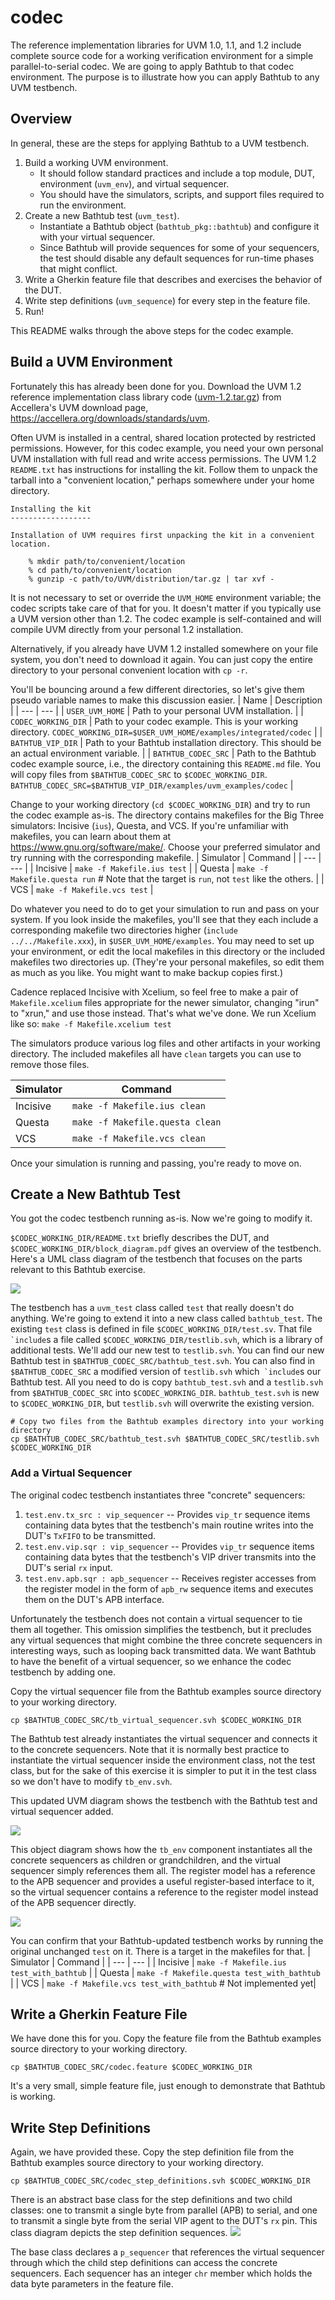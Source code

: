 # codec
The reference implementation libraries for UVM 1.0, 1.1, and 1.2 include complete source code for a working verification environment for a simple parallel-to-serial codec.
We are going to apply Bathtub to that codec environment.
The purpose is to illustrate how you can apply Bathtub to any UVM testbench.
## Overview
In general, these are the steps for applying Bathtub to a UVM testbench.
1. Build a working UVM environment.
   * It should follow standard practices and include a top module, DUT, environment (`uvm_env`), and virtual sequencer.
   * You should have the simulators, scripts, and support files required to run the environment.
2. Create a new Bathtub test (`uvm_test`).
   * Instantiate a Bathtub object (`bathtub_pkg::bathtub`) and configure it with your virtual sequencer.
   * Since Bathtub will provide sequences for some of your sequencers, the test should disable any default sequences for run-time phases that might conflict.
3. Write a Gherkin feature file that describes and exercises the behavior of the DUT.
4. Write step definitions (`uvm_sequence`) for every step in the feature file.
5. Run!

This README walks through the above steps for the codec example.
## Build a UVM Environment
Fortunately this has already been done for you.
Download the UVM 1.2 reference implementation class library code ([uvm-1.2.tar.gz](https://accellera.org/images/downloads/standards/uvm/uvm-1.2.tar.gz)) from Accellera's UVM download page, <https://accellera.org/downloads/standards/uvm>.

Often UVM is installed in a central, shared location protected by restricted permissions.
However, for this codec example, you need your own personal UVM installation with full read and write access permissions.
The UVM 1.2 `README.txt` has instructions for installing the kit.
Follow them to unpack the tarball into a "convenient location," perhaps somewhere under your home directory.
```
Installing the kit
------------------

Installation of UVM requires first unpacking the kit in a convenient
location.

    % mkdir path/to/convenient/location
    % cd path/to/convenient/location
    % gunzip -c path/to/UVM/distribution/tar.gz | tar xvf -
```
It is not necessary to set or override the `UVM_HOME` environment variable; the codec scripts take care of that for you.
It doesn't matter if you typically use a UVM version other than 1.2.
The codec example is self-contained and will compile UVM directly from your personal 1.2 installation.

Alternatively, if you already have UVM 1.2 installed somewhere on your file system, you don't need to download it again. You can just copy the entire directory to your personal convenient location with `cp -r`.

You'll be bouncing around a few different directories, so let's give them pseudo variable names to make this discussion easier.
| Name | Description |
| --- | --- |
| `USER_UVM_HOME` | Path to your personal UVM installation. |
| `CODEC_WORKING_DIR` | Path to your codec example. This is your working directory. `CODEC_WORKING_DIR=$USER_UVM_HOME/examples/integrated/codec` |
| `BATHTUB_VIP_DIR` | Path to your Bathtub installation directory. This should be an actual environment variable. |
| `BATHTUB_CODEC_SRC` | Path to the Bathtub codec example source, i.e., the directory containing this `README.md` file. You will copy files from `$BATHTUB_CODEC_SRC` to `$CODEC_WORKING_DIR`. `BATHTUB_CODEC_SRC=$BATHTUB_VIP_DIR/examples/uvm_examples/codec` |

Change to your working directory (`cd $CODEC_WORKING_DIR`) and try to run the codec example as-is.
The directory contains makefiles for the Big Three simulators: Incisive (`ius`), Questa, and VCS.
If you're unfamiliar with makefiles, you can learn about them at <https://www.gnu.org/software/make/>.
Choose your preferred simulator and try running with the corresponding makefile.
| Simulator | Command |
| --- | --- |
| Incisive | `make -f Makefile.ius test` |
| Questa | `make -f Makefile.questa run` # Note that the target is `run`, not `test` like the others. |
| VCS | `make -f Makefile.vcs test` |

Do whatever you need to do to get your simulation to run and pass on your system.
If you look inside the makefiles, you'll see that they each include a corresponding makefile two directories higher (`include ../../Makefile.xxx`), in `$USER_UVM_HOME/examples`.
You may need to set up your environment, or edit the local makefiles in this directory or the included makefiles two directories up.
(They're your personal makefiles, so edit them as much as you like. You might want to make backup copies first.)

Cadence replaced Incisive with Xcelium, so feel free to make a pair of `Makefile.xcelium` files appropriate for the newer simulator, changing "irun" to "xrun," and use those instead.
That's what we've done.
We run Xcelium like so:
`make -f Makefile.xcelium test`

The simulators produce various log files and other artifacts in your working directory.
The included makefiles all have `clean` targets you can use to remove those files.

| Simulator | Command |
| --- | --- |
| Incisive | `make -f Makefile.ius clean` |
| Questa | `make -f Makefile.questa clean` |
| VCS | `make -f Makefile.vcs clean` |

Once your simulation is running and passing, you're ready to move on.

## Create a New Bathtub Test
You got the codec testbench running as-is.
Now we're going to modify it.

`$CODEC_WORKING_DIR/README.txt` briefly describes the DUT, and `$CODEC_WORKING_DIR/block_diagram.pdf` gives an overview of the testbench.
Here's a UML class diagram of the testbench that focuses on the parts relevant to this Bathtub exercise.

[![](https://mermaid.ink/img/pako:eNqVVU1v3CAQ_SuIXpImrnq2Vj70I1JPUdNjXVkYj70oGBwMbqp0_3sHfyz2LittfbCHeW9mHgzgN8p1BTSlSZLkygorISWPRjRCMUk-I8ZJCbU2QD4xu7euzNVI5ZL1_RfBGsPaXBF8Rg-xZWF1R94mn392u1ZXTkKWBR-3kqSei0YxiDoglbMfEcLP5DtMH8Va6DvGgbCuLLrnZl1hquwB1oCyMaCHFweKg7mQtTPaz-Q8q4X-LCHqBjWceg00xWXZg-jisj0Qle2BuGyviSTJ34y4oS2CwklXQI4i11M5aZYPWGm6w2Zc6Mxd6YSsim7PergZ30j0ZUb7dkXkWing9hqqgR6uIrZMqGt4nZOyqI1ui6fXh28PjxfZh82avU-SsIGQjfYZPjcYUbRwT4M8o2x65tfxtegNj9KWSmivuqoRnYkpOfYv8GNFIhvlZGttOlyZYQ6qjBiWiBFCua1WM4qWsHoNm4vwYV02rON5WY-1rLebslPSEYokDemWJq0n37_M7KU7OkKqoGZOWqzcfYiu1BK8ERyC5u3jWTjaqFsij4fOO0qp-XNQH6QcWWt1ux0phapIlu3I09fvJMnGKPObZKH9_5_DR1mz5Ag30XgQYjfR9jLZ-iP33UbCz5xuxu9uUMVtTn_Fok6W6EDvaQsGT3iFP6JRVk7tHlrIaYrm3Iic5spTmbP6xx_FaWqNg3tqtGv2NK2Z7HHkuopZmH9Ms_fwD356Nbk?type=png)](https://mermaid.live/edit#pako:eNqVVU1v3CAQ_SuIXpImrnq2Vj70I1JPUdNjXVkYj70oGBwMbqp0_3sHfyz2LittfbCHeW9mHgzgN8p1BTSlSZLkygorISWPRjRCMUk-I8ZJCbU2QD4xu7euzNVI5ZL1_RfBGsPaXBF8Rg-xZWF1R94mn392u1ZXTkKWBR-3kqSei0YxiDoglbMfEcLP5DtMH8Va6DvGgbCuLLrnZl1hquwB1oCyMaCHFweKg7mQtTPaz-Q8q4X-LCHqBjWceg00xWXZg-jisj0Qle2BuGyviSTJ34y4oS2CwklXQI4i11M5aZYPWGm6w2Zc6Mxd6YSsim7PergZ30j0ZUb7dkXkWing9hqqgR6uIrZMqGt4nZOyqI1ui6fXh28PjxfZh82avU-SsIGQjfYZPjcYUbRwT4M8o2x65tfxtegNj9KWSmivuqoRnYkpOfYv8GNFIhvlZGttOlyZYQ6qjBiWiBFCua1WM4qWsHoNm4vwYV02rON5WY-1rLebslPSEYokDemWJq0n37_M7KU7OkKqoGZOWqzcfYiu1BK8ERyC5u3jWTjaqFsij4fOO0qp-XNQH6QcWWt1ux0phapIlu3I09fvJMnGKPObZKH9_5_DR1mz5Ag30XgQYjfR9jLZ-iP33UbCz5xuxu9uUMVtTn_Fok6W6EDvaQsGT3iFP6JRVk7tHlrIaYrm3Iic5spTmbP6xx_FaWqNg3tqtGv2NK2Z7HHkuopZmH9Ms_fwD356Nbk)

The testbench has a `uvm_test` class called `test` that really doesn't do anything.
We're going to extend it into a new class called `bathtub_test`.
The existing `test` class is defined in file `$CODEC_WORKING_DIR/test.sv`.
That file `` `include``s a file called `$CODEC_WORKING_DIR/testlib.svh`, which is a library of additional tests.
We'll add our new test to `testlib.svh`.
You can find our new Bathtub test in `$BATHTUB_CODEC_SRC/bathtub_test.svh`.
You can also find in `$BATHTUB_CODEC_SRC` a modified version of `testlib.svh` which`` `include``s our Bathtub test.
All you need to do is copy `bathtub_test.svh` and a `testlib.svh` from `$BATHTUB_CODEC_SRC` into `$CODEC_WORKING_DIR`.
`bathtub_test.svh` is new to `$CODEC_WORKING_DIR`, but `testlib.svh` will overwrite the existing version.
```
# Copy two files from the Bathtub examples directory into your working directory
cp $BATHTUB_CODEC_SRC/bathtub_test.svh $BATHTUB_CODEC_SRC/testlib.svh $CODEC_WORKING_DIR
```
### Add a Virtual Sequencer
The original codec testbench instantiates three "concrete" sequencers:
1. `test.env.tx_src : vip_sequencer` -- Provides `vip_tr` sequence items containing data bytes that the testbench's main routine writes into the DUT's `TxFIFO` to be transmitted.
2. `test.env.vip.sqr : vip_sequencer` -- Provides `vip_tr` sequence items containing data bytes that the testbench's VIP driver transmits into the DUT's serial `rx` input.
3. `test.env.apb.sqr : apb_sequencer` -- Receives register accesses from the register model in the form of `apb_rw` sequence items and executes them on the DUT's APB interface.

Unfortunately the testbench does not contain a virtual sequencer to tie them all together.
This omission simplifies the testbench, but it precludes any virtual sequences that might combine the three concrete sequencers in interesting ways, such as looping back transmitted data.
We want Bathtub to have the benefit of a virtual sequencer, so we enhance the codec testbench by adding one.

Copy the virtual sequencer file from the Bathtub examples source directory to your working directory.
```
cp $BATHTUB_CODEC_SRC/tb_virtual_sequencer.svh $CODEC_WORKING_DIR
```
The Bathtub test already instantiates the virtual sequencer and connects it to the concrete sequencers.
Note that it is normally best practice to instantiate the virtual sequencer inside the environment class, not the test class, but for the sake of this exercise it is simpler to put it in the test class so we don't have to modify `tb_env.svh`.

This updated UVM diagram shows the testbench with the Bathtub test and virtual sequencer added.

[![](https://mermaid.ink/img/pako:eNqVVktvnDAQ_iuWc9k0ocoZrTi0TaReWjU9lgoZMLtWjE2MTRKl-e8d8zJmTR57WTPfN-_xwDMuZElxjKMoSoVmmtMYfQVRga7FkYiCluiB6SP6QvRRmzwVPbHgpG2_MXJQpE4Fgl8vQTrPtGzQ8yCzv_2-lqXhNEmcrNAcxZYLh6xjlUNKo68Agr9B9jL8CVLTtiEFRaTJs-busPQweLYAOVChQ0BL7w2FXNSG1UZJm8mpVU3bE4P5UIkshEFOHVPaEL726XGo6NZSRQ_ZdtqTz2Dq-dSahaqHLFUuCikqdjCK7uYIoeKmq13EWU5aer7QUUb06e6aIyAjvT-fbwTcsSYcrAWCfbJAuE_WM4qif0nv1pV9KKRD5qque7fs2EB3mJCaokoqn5TiH_RhLl_PxgFbn6Io2HKo0MYYtPqJU99IxTiPz66qas7q1N6cY9BcUGVlds4zSB7yHeXIOdlKeqpM7A9f0LYE_jjdwIcTLATK31DwpsEui8esVcUHlfrneyjVakXZqVleCVhBG_voIjeMl8Oobw7_dK0ELfR7qIq29F3EmjDxHl5jOM8qJevs9vHm-83Pt67pWALbyHltAhvOJ_grjZsob7RqSZs8wXlxteVwiywxRvMldvyQk76tga3i9bVU3TgFpWLdchNfQJC1FCMKJ6blElabsLdfXfVO3VqsJq323A5Geyhg1JmbWhNMeeqJDJBKWhHDNXhuPq92hfee8QN2SuPQWBY8edFNmvMusoKcy-LORf_axgLT-z3KmShRkuzR7fUvFCW9lnpAiWv6x21YLa0mG-4l1I9_6CXkv0d8eeDd7IXwJ8Xe89kOojhP8d-Q1qpEL_gS11TBvS7hk6sPK8X6SGua4hiOYyPs2rVUYrT8_SQKHGtl6CVW0hyOOK4Ib-HJNCXRdPwIG6Uv_wH0hTiN?type=png)](https://mermaid.live/edit#pako:eNqVVktvnDAQ_iuWc9k0ocoZrTi0TaReWjU9lgoZMLtWjE2MTRKl-e8d8zJmTR57WTPfN-_xwDMuZElxjKMoSoVmmtMYfQVRga7FkYiCluiB6SP6QvRRmzwVPbHgpG2_MXJQpE4Fgl8vQTrPtGzQ8yCzv_2-lqXhNEmcrNAcxZYLh6xjlUNKo68Agr9B9jL8CVLTtiEFRaTJs-busPQweLYAOVChQ0BL7w2FXNSG1UZJm8mpVU3bE4P5UIkshEFOHVPaEL726XGo6NZSRQ_ZdtqTz2Dq-dSahaqHLFUuCikqdjCK7uYIoeKmq13EWU5aer7QUUb06e6aIyAjvT-fbwTcsSYcrAWCfbJAuE_WM4qif0nv1pV9KKRD5qque7fs2EB3mJCaokoqn5TiH_RhLl_PxgFbn6Io2HKo0MYYtPqJU99IxTiPz66qas7q1N6cY9BcUGVlds4zSB7yHeXIOdlKeqpM7A9f0LYE_jjdwIcTLATK31DwpsEui8esVcUHlfrneyjVakXZqVleCVhBG_voIjeMl8Oobw7_dK0ELfR7qIq29F3EmjDxHl5jOM8qJevs9vHm-83Pt67pWALbyHltAhvOJ_grjZsob7RqSZs8wXlxteVwiywxRvMldvyQk76tga3i9bVU3TgFpWLdchNfQJC1FCMKJ6blElabsLdfXfVO3VqsJq323A5Geyhg1JmbWhNMeeqJDJBKWhHDNXhuPq92hfee8QN2SuPQWBY8edFNmvMusoKcy-LORf_axgLT-z3KmShRkuzR7fUvFCW9lnpAiWv6x21YLa0mG-4l1I9_6CXkv0d8eeDd7IXwJ8Xe89kOojhP8d-Q1qpEL_gS11TBvS7hk6sPK8X6SGua4hiOYyPs2rVUYrT8_SQKHGtl6CVW0hyOOK4Ib-HJNCXRdPwIG6Uv_wH0hTiN)

This object diagram shows how the `tb_env` component instantiates all the concrete sequencers as children or grandchildren, and the virtual sequencer simply references them all.
The register model has a reference to the APB sequencer and provides a useful register-based interface to it, so the virtual sequencer contains a reference to the register model instead of the APB sequencer directly.

[![](https://mermaid.ink/img/pako:eNqdlM1ugzAMx18lyrm8ANftvkOlXcaEQjCQCZIucapNVd99pgmUUNpK44Ac5_c3_hInLk0NPOdZlhUaFfaQs7fqCySyVyVaKwZmGoYdsHdl0Yue7eHbg5Zg2YvRmkBltCv0JYDshXNRV2hGz8XDKoEd-qpEcPhR8OWR5cltwT-XQqxK0EeS0JvIcFwxR3Uo3ZRU6b4t4fQmPLlZqSy0Ze3HbMgaqAk9CaJzhYpDVYoW9AiTTdzs2SDnD85pJN6HyeNP6awkYTCelDDeTXmRHemtvKhvxzC-JL0bX2jxjfsSLcRLRpdlcSKkk0ajUOMmBDBeEDI3K6FSJjb-ATGX9oRZN3M7tdvKkyQsNGBHv3usuPPB_8nDsiy1QX2t_I4kbce13bH3y-mm6FTwBrguYWPuW9szxec7PoAdhKrp33IaQ9BOdzBAwXMya2iE72lLC30mVHg0-18teY7Ww45b49uO543oHZ38oRYI8a8Svec_Gzqrbw?type=png)](https://mermaid.live/edit#pako:eNqdlM1ugzAMx18lyrm8ANftvkOlXcaEQjCQCZIucapNVd99pgmUUNpK44Ac5_c3_hInLk0NPOdZlhUaFfaQs7fqCySyVyVaKwZmGoYdsHdl0Yue7eHbg5Zg2YvRmkBltCv0JYDshXNRV2hGz8XDKoEd-qpEcPhR8OWR5cltwT-XQqxK0EeS0JvIcFwxR3Uo3ZRU6b4t4fQmPLlZqSy0Ze3HbMgaqAk9CaJzhYpDVYoW9AiTTdzs2SDnD85pJN6HyeNP6awkYTCelDDeTXmRHemtvKhvxzC-JL0bX2jxjfsSLcRLRpdlcSKkk0ajUOMmBDBeEDI3K6FSJjb-ATGX9oRZN3M7tdvKkyQsNGBHv3usuPPB_8nDsiy1QX2t_I4kbce13bH3y-mm6FTwBrguYWPuW9szxec7PoAdhKrp33IaQ9BOdzBAwXMya2iE72lLC30mVHg0-18teY7Ww45b49uO543oHZ38oRYI8a8Svec_Gzqrbw)

You can confirm that your Bathtub-updated testbench works by running the original unchanged `test` on it.
There is a target in the makefiles for that.
| Simulator | Command |
| --- | --- |
| Incisive | `make -f Makefile.ius test_with_bathtub` |
| Questa | `make -f Makefile.questa test_with_bathtub` |
| VCS | `make -f Makefile.vcs test_with_bathtub` # Not implemented yet|
## Write a Gherkin Feature File
We have done this for you.
Copy the feature file from the Bathtub examples source directory to your working directory.
```
cp $BATHTUB_CODEC_SRC/codec.feature $CODEC_WORKING_DIR
```
It's a very small, simple feature file, just enough to demonstrate that Bathtub is working.
## Write Step Definitions
Again, we have provided these.
Copy the step definition file from the Bathtub examples source directory to your working directory.
```
cp $BATHTUB_CODEC_SRC/codec_step_definitions.svh $CODEC_WORKING_DIR
```
There is an abstract base class for the step definitions and two child classes: one to transmit a single byte from parallel (APB) to serial, and one to transmit a single byte from the serial VIP agent to the DUT's `rx` pin.
This class diagram depicts the step definition sequences.
[![](https://mermaid.ink/img/pako:eNqdUstuwjAQ_BXLV8gPRIhL-QOulqyNsxCrsePa64iK8u_dBEqBGiF1T_bszOzDPkoztChrWVWV8mSpx1q8MWTEljCIDe6st2QHn5SfOaaHlDYW9hGc8oLDg8MUwKDIo9PhfS-O58QUM31OJPzI6A2ec6dHbQPUUW7K-sS96Pbai7aeMO7gwewF99Z2tbrC63XBZNqK0Q9W9wbQJIpg6Ec_xSJcx4yiFtTo0UbK0P_ChWJs45OzpE0XJ-JtnQVj7MTdFoSjDfo_4uJwVfW1vnsoVuKB0Lfppez5zrm6Cz069HSx-dPw7FA0PwuKUz4XyaV0GB3Ylr_1vAwlqeMOlKz5yETIPSmp_ImpkGnYfnoja4oZlzIOed_Jegd94lsOLRBefvsFPX0DI6AXrg?type=png)](https://mermaid.live/edit#pako:eNqdUstuwjAQ_BXLV8gPRIhL-QOulqyNsxCrsePa64iK8u_dBEqBGiF1T_bszOzDPkoztChrWVWV8mSpx1q8MWTEljCIDe6st2QHn5SfOaaHlDYW9hGc8oLDg8MUwKDIo9PhfS-O58QUM31OJPzI6A2ec6dHbQPUUW7K-sS96Pbai7aeMO7gwewF99Z2tbrC63XBZNqK0Q9W9wbQJIpg6Ec_xSJcx4yiFtTo0UbK0P_ChWJs45OzpE0XJ-JtnQVj7MTdFoSjDfo_4uJwVfW1vnsoVuKB0Lfppez5zrm6Cz069HSx-dPw7FA0PwuKUz4XyaV0GB3Ylr_1vAwlqeMOlKz5yETIPSmp_ImpkGnYfnoja4oZlzIOed_Jegd94lsOLRBefvsFPX0DI6AXrg)

The base class declares a `p_sequencer` that references the virtual sequencer through which the child step definitions can access the concrete sequencers.
Each sequencer has an integer `chr` member which holds the data byte parameters in the feature file.


